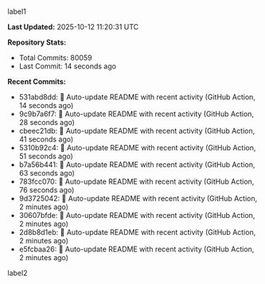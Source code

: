 
label1 
<!-- ACTIVITY_START -->
**Last Updated:** 2025-10-12 11:20:31 UTC

**Repository Stats:**
- Total Commits: 80059
- Last Commit: 14 seconds ago

**Recent Commits:**
- 531abd8dd: 🤖 Auto-update README with recent activity (GitHub Action, 14 seconds ago)
- 9c9b7a6f7: 🤖 Auto-update README with recent activity (GitHub Action, 28 seconds ago)
- cbeec21db: 🤖 Auto-update README with recent activity (GitHub Action, 41 seconds ago)
- 5310b92c4: 🤖 Auto-update README with recent activity (GitHub Action, 51 seconds ago)
- b7a56b441: 🤖 Auto-update README with recent activity (GitHub Action, 63 seconds ago)
- 783fcc070: 🤖 Auto-update README with recent activity (GitHub Action, 76 seconds ago)
- 9d3725042: 🤖 Auto-update README with recent activity (GitHub Action, 2 minutes ago)
- 30607bfde: 🤖 Auto-update README with recent activity (GitHub Action, 2 minutes ago)
- 2d8b8d1eb: 🤖 Auto-update README with recent activity (GitHub Action, 2 minutes ago)
- e5fcbaa26: 🤖 Auto-update README with recent activity (GitHub Action, 2 minutes ago)
<!-- ACTIVITY_END -->

label2
